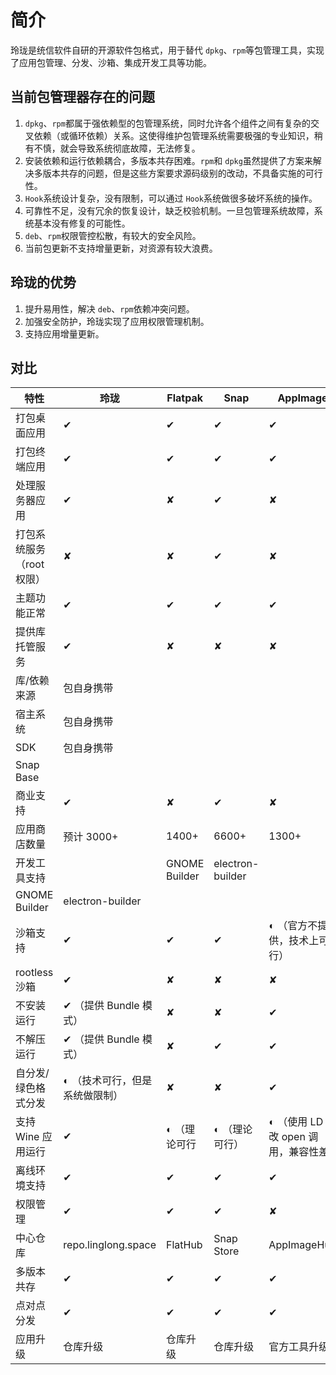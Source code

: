 # 简介

玲珑是统信软件自研的开源软件包格式，用于替代 `dpkg`、`rpm`等包管理工具，实现了应用包管理、分发、沙箱、集成开发工具等功能。

## 当前包管理器存在的问题

1. `dpkg`、`rpm`都属于强依赖型的包管理系统，同时允许各个组件之间有复杂的交叉依赖（或循环依赖）关系。这使得维护包管理系统需要极强的专业知识，稍有不慎，就会导致系统彻底故障，无法修复。
2. 安装依赖和运行依赖耦合，多版本共存困难。`rpm`和 `dpkg`虽然提供了方案来解决多版本共存的问题，但是这些方案要求源码级别的改动，不具备实施的可行性。
3. `Hook`系统设计复杂，没有限制，可以通过 `Hook`系统做很多破坏系统的操作。
4. 可靠性不足，没有冗余的恢复设计，缺乏校验机制。一旦包管理系统故障，系统基本没有修复的可能性。
5. `deb`、`rpm`权限管控松散，有较大的安全风险。
6. 当前包更新不支持增量更新，对资源有较大浪费。

## 玲珑的优势

1. 提升易用性，解决 `deb`、`rpm`依赖冲突问题。
2. 加强安全防护，玲珑实现了应用权限管理机制。
3. 支持应用增量更新。

## 对比

| 特性                      | 玲珑                            | Flatpak       | Snap             | AppImage                                |
| ------------------------- | ------------------------------- | ------------- | ---------------- | --------------------------------------- |
| 打包桌面应用              | ✔                              | ✔            | ✔               | ✔                                      |
| 打包终端应用              | ✔                              | ✔            | ✔               | ✔                                      |
| 处理服务器应用            | ✔                              | ✘            | ✔               | ✘                                      |
| 打包系统服务（root 权限） | ✘                              | ✘            | ✔               | ✘                                      |
| 主题功能正常              | ✔                              | ✔            | ✔               | ✔                                      |
| 提供库托管服务            | ✔                              | ✘            | ✘               | ✘                                      |
| 库/依赖来源               | 包自身携带                      |               |                  |                                         |
| 宿主系统                  | 包自身携带                      |               |                  |                                         |
| SDK                       | 包自身携带                      |               |                  |                                         |
| Snap Base                 |                                 |               |                  |                                         |
| 商业支持                  | ✔                              | ✘            | ✔               | ✘                                      |
| 应用商店数量              | 预计 3000+                      | 1400+         | 6600+            | 1300+                                   |
| 开发工具支持              |                                 | GNOME Builder | electron-builder |                                         |
| GNOME Builder             | electron-builder                |               |                  |                                         |
| 沙箱支持                  | ✔                              | ✔            | ✔               | ◐ （官方不提供，技术上可行）           |
| rootless 沙箱             | ✔                              | ✘            | ✘               | ✘                                      |
| 不安装运行                | ✔ （提供 Bundle 模式）         | ✘            | ✘               | ✔                                      |
| 不解压运行                | ✔ （提供 Bundle 模式）         | ✘            | ✔               | ✔                                      |
| 自分发/绿色格式分发       | ◐ （技术可行，但是系统做限制） | ✘            | ✘               | ✔                                      |
| 支持 Wine 应用运行        | ✔                              | ◐ （理论可行 | ◐ （理论可行）  | ◐ （使用 LD 修改 open 调用，兼容性差） |
| 离线环境支持              | ✔                              | ✔            | ✔               | ✔                                      |
| 权限管理                  | ✔                              | ✔            | ✔               | ✘                                      |
| 中心仓库                  | repo.linglong.space                  | FlatHub       | Snap Store       | AppImageHub                             |
| 多版本共存                | ✔                              | ✔            | ✔               | ✔                                      |
| 点对点分发                | ✔                              | ✔            | ✔               | ✔                                      |
| 应用升级                  | 仓库升级                        | 仓库升级      | 仓库升级         | 官方工具升级                            |
